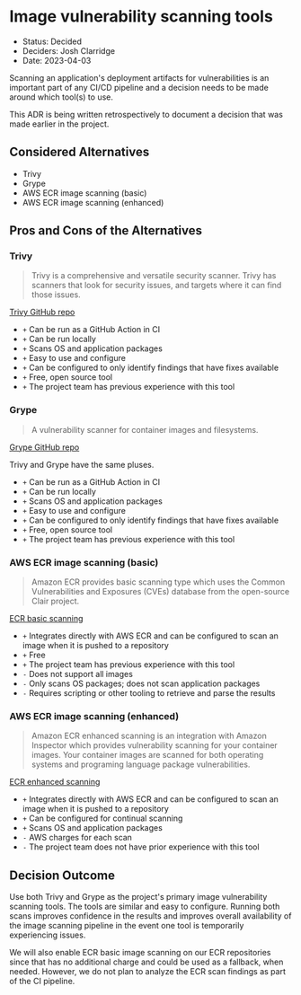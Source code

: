 # Image vulnerability scanning tools

- Status: Decided
- Deciders: Josh Clarridge
- Date: 2023-04-03

Scanning an application's deployment artifacts for vulnerabilities is an
important part of any CI/CD pipeline and a decision needs to be made around
which tool(s) to use.

This ADR is being written retrospectively to document a decision that was made
earlier in the project.

## Considered Alternatives

- Trivy
- Grype
- AWS ECR image scanning (basic)
- AWS ECR image scanning (enhanced)

## Pros and Cons of the Alternatives

### Trivy

> Trivy is a comprehensive and versatile security scanner. Trivy has scanners
> that look for security issues, and targets where it can find those issues.

[Trivy GitHub repo](https://github.com/aquasecurity/trivy)

- `+` Can be run as a GitHub Action in CI
- `+` Can be run locally
- `+` Scans OS and application packages
- `+` Easy to use and configure
- `+` Can be configured to only identify findings that have fixes available
- `+` Free, open source tool
- `+` The project team has previous experience with this tool

### Grype

> A vulnerability scanner for container images and filesystems.

[Grype GitHub repo](https://github.com/anchore/grype)

Trivy and Grype have the same pluses.

- `+` Can be run as a GitHub Action in CI
- `+` Can be run locally
- `+` Scans OS and application packages
- `+` Easy to use and configure
- `+` Can be configured to only identify findings that have fixes available
- `+` Free, open source tool
- `+` The project team has previous experience with this tool

### AWS ECR image scanning (basic)

> Amazon ECR provides basic scanning type which uses the Common Vulnerabilities
> and Exposures (CVEs) database from the open-source Clair project.

[ECR basic
scanning](https://docs.aws.amazon.com/AmazonECR/latest/userguide/image-scanning-basic.html)

- `+` Integrates directly with AWS ECR and can be configured to scan an image
  when it is pushed to a repository
- `+` Free
- `+` The project team has previous experience with this tool
- `-` Does not support all images
- `-` Only scans OS packages; does not scan application packages
- `-` Requires scripting or other tooling to retrieve and parse the results

### AWS ECR image scanning (enhanced)

> Amazon ECR enhanced scanning is an integration with Amazon Inspector which
> provides vulnerability scanning for your container images. Your container
> images are scanned for both operating systems and programing language package
> vulnerabilities.

[ECR enhanced
scanning](https://docs.aws.amazon.com/AmazonECR/latest/userguide/image-scanning-enhanced.html)

- `+` Integrates directly with AWS ECR and can be configured to scan an image
  when it is pushed to a repository
- `+` Can be configured for continual scanning
- `+` Scans OS and application packages
- `-` AWS charges for each scan
- `-` The project team does not have prior experience with this tool

## Decision Outcome

Use both Trivy and Grype as the project's primary image vulnerability scanning
tools. The tools are similar and easy to configure. Running both scans improves
confidence in the results and improves overall availability of the image
scanning pipeline in the event one tool is temporarily experiencing issues.

We will also enable ECR basic image scanning on our ECR repositories since that
has no additional charge and could be used as a fallback, when needed. However,
we do not plan to analyze the ECR scan findings as part of the CI pipeline.
